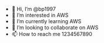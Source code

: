 - 👋 Hi, I’m @bp1997
- 👀 I’m interested in AWS
- 🌱 I’m currently learning AWS
- 💞️ I’m looking to collaborate on AWS
- 📫 How to reach me 1234567890

<!---
bp1997/bp1997 is a ✨ special ✨ repository because its `README.md` (this file) appears on your GitHub profile.
You can click the Preview link to take a look at your changes.
--->
